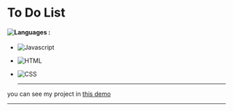 # To Do List

#### ![Languages](https://img.shields.io/github/languages/count/zeynab-jalalian/To_Do_list) :
 - ![Javascript](https://img.shields.io/badge/javascript-yellow) 
 - ![HTML](https://img.shields.io/badge/Html-orange)
 - ![CSS](https://img.shields.io/badge/Css-blue)

      ---
 you can see my project in [this demo](https://zeynab-jalalian.github.io/To_Do_list/)
  ___


